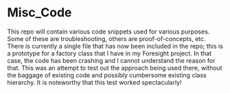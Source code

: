 Misc_Code
=========

This repo will contain various code snippets used for various purposes.
Some of these are troubleshooting, others are proof-of-concepts, etc.
There is currently a single file that has now been included in the repo;
this is a prototype for a factory class that I have in my Foresight
project.  In that case, the code has been crashing and I cannot
understand the reason for that.  This was an attempt to test out the
approach being used there, without the baggage of existing code and
possibly cumbersome existing class hierarchy. It is noteworthy that this
test worked spectacularly!
